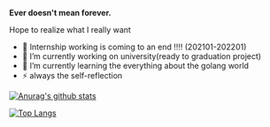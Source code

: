 **Ever doesn't mean forever.**

Hope to realize what I really want 


- 👷 Internship working is coming to an end !!!! (202101-202201)  
- 🔭 I’m currently working on university(ready to graduation project)
- 🌱 I’m currently learning the everything about the golang world
- ⚡ always the self-reflection


[![Anurag's github stats](https://github-readme-stats.vercel.app/api?username=catwithtudou&show_icons=true&theme=radical&count_private=true)](https://github.com/anuraghazra/github-readme-stats)

[![Top Langs](https://github-readme-stats.vercel.app/api/top-langs/?username=catwithtudou&layout=compact&hide=Jupyter%20Notebook)](https://github.com/anuraghazra/github-readme-stats)
